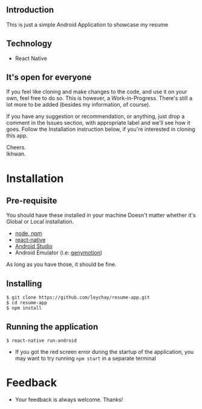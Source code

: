 ## Introduction 
This is just a simple Android Application to showcase my resume 

## Technology
* React Native

## It's open for everyone
If you feel like cloning and make changes to the code, and use it on your own, feel free to do so.
This is however, a Work-in-Progress. There's still a lot more to be added (besides my information, of course).

If you have any suggestion or recommendation, or anything, just drop a comment in the Issues section, with appropriate label and we'll see how it goes.
Follow the Installation instruction below, if you're interested in cloning this app.

Cheers.
<br/>Ikhwan.

# Installation
## Pre-requisite
You should have these installed in your machine Doesn't matter whether it's Global or Local installation.

* [node, npm](https://nodejs.org/en/download/)
* [react-native](https://facebook.github.io/react-native/docs/getting-started.html)
* [Android Studio](https://developer.android.com/studio/install.html)
* Android Emulator (i.e: [genymotion](https://www.genymotion.com/download/))

As long as you have those, it should be fine.


## Installing
```
$ git clone https://github.com/leychay/resume-app.git
$ cd resume-app
$ npm install
```

## Running the application
```
$ react-native run-android
```

* If you got the red screen error during the startup of the application, you may want to try running ``npm start`` in a separate terminal

# Feedback
* Your feedback is always welcome. Thanks!
